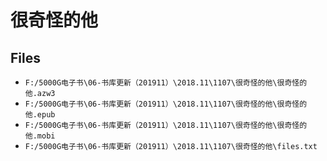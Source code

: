 # 很奇怪的他

## Files

- `F:/5000G电子书\06-书库更新（201911）\2018.11\1107\很奇怪的他\很奇怪的他.azw3`
- `F:/5000G电子书\06-书库更新（201911）\2018.11\1107\很奇怪的他\很奇怪的他.epub`
- `F:/5000G电子书\06-书库更新（201911）\2018.11\1107\很奇怪的他\很奇怪的他.mobi`
- `F:/5000G电子书\06-书库更新（201911）\2018.11\1107\很奇怪的他\files.txt`
